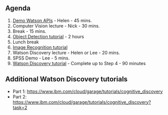 ## Agenda

1. [Demo Watson APIs](https://github.com/WatsonHackathonMaterial/WatsonHackathonAgenda-2019) - Helen - 45 mins.
2. Computer Vision lecture - Nick - 30 mins.
3. Break - 15 mins.
4. [Object Detection tutorial](https://cloud-annotations.github.io/training/object-detection/cli/) - 2 hours 
5. Lunch break
6. [Image Recognition tutorial](https://cloud-annotations.github.io/training/classification/cli/)
7. Watson Discovery lecture - Helen or Lee - 20 mins.
8. SPSS Demo - Lee - 5 mins. 
8. [Watson Discovery tutorial](https://github.com/IBM/watson-discovery-sdu-with-assistant/blob/master/README.md) - Complete up to Step 4 - 90 minutes

## Additional Watson Discovery tutorials
* Part 1: https://www.ibm.com/cloud/garage/tutorials/cognitive_discovery
* Part 2: https://www.ibm.com/cloud/garage/tutorials/cognitive_discovery?task=2
